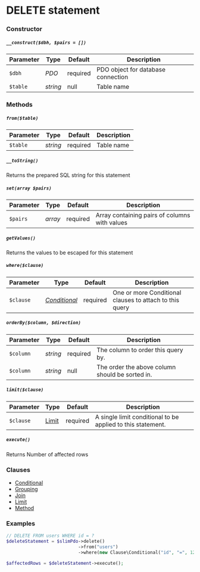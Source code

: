 # DELETE statement

### Constructor

##### `__construct($dbh, $pairs = [])`

Parameter | Type     | Default  | Description
--------- | -------- | -------- | -----------
`$dbh`    | *PDO*    | required | PDO object for database connection
`$table`  | *string* | null     | Table name

### Methods

##### `from($table)`

Parameter | Type     | Default  | Description
--------- | -------- | -------- | -----------
`$table`  | *string* | required | Table name

##### `__toString()`
Returns the prepared SQL string for this statement

##### `set(array $pairs)`

Parameter | Type    | Default  | Description
--------- | ------- | -------- | -----------
`$pairs`  | *array* | required | Array containing pairs of columns with values

##### `getValues()`
Returns the values to be escaped for this statement

##### `where($clause)`

Parameter | Type                                   | Default  | Description
--------- | -------------------------------------- | -------- | -----------
`$clause` | *[Conditional](Clause/CONDITIONAL.md)* | required | One or more Conditional clauses to attach to this query

##### `orderBy($column, $direction)`

Parameter | Type     | Default  | Description
--------- | -------- | -------- | -----------
`$column` | *string* | required | The column to order this query by.
`$column` | *string* | null     | The order the above column should be sorted in.

##### `limit($clause)`

Parameter | Type                     | Default  | Description
--------- | ------------------------ | -------- | -----------
`$clause` | [Limit](Clause/LIMIT.md) | required | A single limit conditional to be applied to this statement.

##### `execute()`
Returns Number of affected rows

### Clauses

+ [Conditional](Clause/CONDITIONAL.md)
+ [Grouping](Clause/GROUPING.md)
+ [Join](Clause/JOIN.md)
+ [Limit](Clause/LIMIT.md)
+ [Method](Clause/METHOD.md)

### Examples

```php
// DELETE FROM users WHERE id = ?
$deleteStatement = $slimPdo->delete()
                           ->from("users")
                           ->where(new Clause\Conditional("id", "=", 1234));

$affectedRows = $deleteStatement->execute();
```
